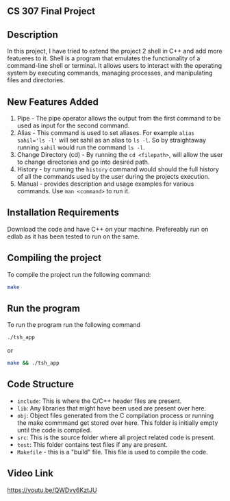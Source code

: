 ## CS 307 Final Project

## Description
In this project, I have tried to extend the project 2 shell in C++ and add more featueres to it. Shell is a program that emulates the functionality of a command-line shell or terminal. It allows users to interact with the operating system by executing commands, managing processes, and manipulating files and directories.

## New Features Added

1. Pipe - The pipe operator allows the output from the first command to be used as input for the second command. 
2. Alias - This command is used to set aliases. For example `alias sahil='ls -l'` will set sahil as an alias to `ls -l`. So by straightaway running `sahil` would run the command `ls -l`.
3. Change Directory (cd) - By running the `cd <filepath>`, will allow the user to change directories and go into desired path.
4. History - by running the `history` command would should the full history of all the commands used by the user during the projects execution.
5. Manual - provides description and usage examples for various commands. Use `man <command>` to run it.

## Installation Requirements
Download the code and have C++ on your machine. Prefereably run on edlab as it has been tested to run on the same. 

## Compiling the project

To compile the project run the following command:
```sh
make
```

## Run the program

To run the program run the following command
```sh
./tsh_app
```
or

```sh
make && ./tsh_app
```

## Code Structure

- `include`: This is where the C/C++ header files are present. 
- `lib`: Any libraries that might have been used are present over here.
- `obj`: Object files generated from the C compilation process or running the make commmand get stored over here. This folder is initially empty until the code is compiled.
- `src`: This is the source folder where all project related code is present.
- `test`: This folder contains test files if any are present. 
- `Makefile` - this is a "build" file. This file is used to compile the code.

## Video Link
https://youtu.be/QWDvy6KztJU